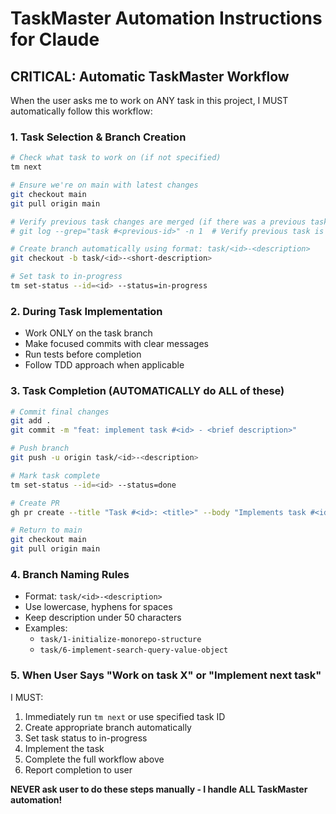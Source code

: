 # TaskMaster Automation Instructions for Claude

## CRITICAL: Automatic TaskMaster Workflow

When the user asks me to work on ANY task in this project, I MUST automatically follow this workflow:

### 1. Task Selection & Branch Creation

```bash
# Check what task to work on (if not specified)
tm next

# Ensure we're on main with latest changes
git checkout main
git pull origin main

# Verify previous task changes are merged (if there was a previous task)
# git log --grep="task #<previous-id>" -n 1  # Verify previous task is merged

# Create branch automatically using format: task/<id>-<description>
git checkout -b task/<id>-<short-description>

# Set task to in-progress
tm set-status --id=<id> --status=in-progress
```

### 2. During Task Implementation

- Work ONLY on the task branch
- Make focused commits with clear messages
- Run tests before completion
- Follow TDD approach when applicable

### 3. Task Completion (AUTOMATICALLY do ALL of these)

```bash
# Commit final changes
git add .
git commit -m "feat: implement task #<id> - <brief description>"

# Push branch
git push -u origin task/<id>-<description>

# Mark task complete
tm set-status --id=<id> --status=done

# Create PR
gh pr create --title "Task #<id>: <title>" --body "Implements task #<id>"

# Return to main
git checkout main
git pull origin main
```

### 4. Branch Naming Rules

- Format: `task/<id>-<description>`
- Use lowercase, hyphens for spaces
- Keep description under 50 characters
- Examples:
  - `task/1-initialize-monorepo-structure`
  - `task/6-implement-search-query-value-object`

### 5. When User Says "Work on task X" or "Implement next task"

I MUST:

1. Immediately run `tm next` or use specified task ID
2. Create appropriate branch automatically
3. Set task status to in-progress
4. Implement the task
5. Complete the full workflow above
6. Report completion to user

**NEVER ask user to do these steps manually - I handle ALL TaskMaster automation!**
